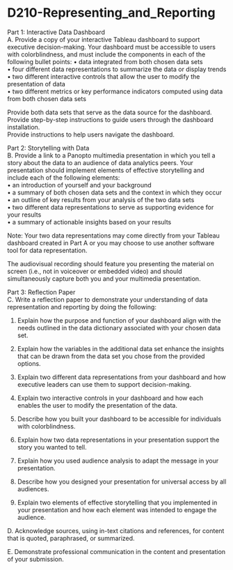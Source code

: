 # D210-Representing_and_Reporting

Part 1: Interactive Data Dashboard    
A. Provide a copy of your interactive Tableau dashboard to support executive decision-making. Your dashboard must be accessible to users with colorblindness, and must include the components in each of the following bullet points:
• data integrated from both chosen data sets       
• four different data representations to summarize the data or display trends       
• two different interactive controls that allow the user to modify the presentation of data     
• two different metrics or key performance indicators computed using data from both chosen data sets

Provide both data sets that serve as the data source for the dashboard.     
Provide step-by-step instructions to guide users through the dashboard installation.      
Provide instructions to help users navigate the dashboard.

Part 2: Storytelling with Data      
B. Provide a link to a Panopto multimedia presentation in which you tell a story about the data to an audience of data analytics peers. Your presentation should implement elements of effective storytelling and include each of the following elements:       
• an introduction of yourself and your background       
• a summary of both chosen data sets and the context in which they occur       
• an outline of key results from your analysis of the two data sets       
• two different data representations to serve as supporting evidence for your results      
• a summary of actionable insights based on your results

Note: Your two data representations may come directly from your Tableau dashboard created in Part A or you may choose to use another software tool for data representation.

The audiovisual recording should feature you presenting the material on screen (i.e., not in voiceover or embedded video) and should simultaneously capture both you and your multimedia presentation.



Part 3: Reflection Paper     
C. Write a reflection paper to demonstrate your understanding of data representation and reporting by doing the following:
1. Explain how the purpose and function of your dashboard align with the needs outlined in the data dictionary associated with your chosen data set.
2. Explain how the variables in the additional data set enhance the insights that can be drawn from the data set you chose from the provided options.
3. Explain two different data representations from your dashboard and how executive leaders can use them to support decision-making.
4. Explain two interactive controls in your dashboard and how each enables the user to modify the presentation of the data.
5. Describe how you built your dashboard to be accessible for individuals with colorblindness.

6. Explain how two data representations in your presentation support the story you wanted to tell.

7. Explain how you used audience analysis to adapt the message in your presentation.

8. Describe how you designed your presentation for universal access by all audiences.

9. Explain two elements of effective storytelling that you implemented in your presentation and how each element was intended to engage the audience.

D. Acknowledge sources, using in-text citations and references, for content that is quoted, paraphrased, or summarized.

E. Demonstrate professional communication in the content and presentation of your submission.

